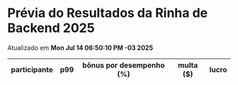 # Prévia do Resultados da Rinha de Backend 2025
Atualizado em **Mon Jul 14 06:50:10 PM -03 2025**


| participante | p99 | bônus por desempenho (%) | multa ($) | lucro |
| -- | -- | -- | -- | -- |
